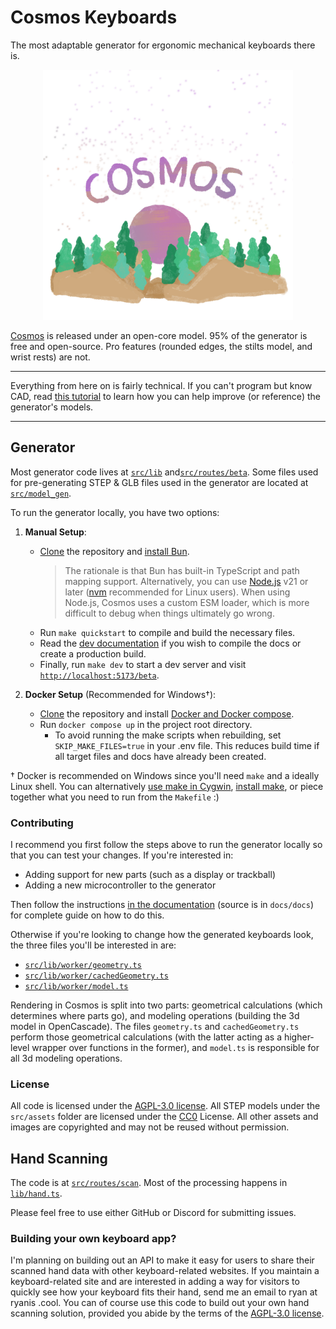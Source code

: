 # Cosmos Keyboards

The most adaptable generator for ergonomic mechanical keyboards there is.

<p align="center">
   <a href="https://ryanis.cool/cosmos"><img alt="Cosmos Logo" height="400px" src="static/keyboard2.png" /></a>
</p>

[Cosmos](https://ryanis.cool/cosmos) is released under an open-core model. 95% of the generator is free and open-source. Pro features (rounded edges, the stilts model, and wrist rests) are not.

---

Everything from here on is fairly technical. If you can't program but know CAD, read [this tutorial](https://ryanis.cool/cosmos/docs/contributing#super-simple-contributing) to learn how you can help improve (or reference) the generator's models.

---

## Generator

Most generator code lives at [`src/lib`] and[`src/routes/beta`]. Some files used for pre-generating STEP & GLB files used in the generator are located at [`src/model_gen`].

[`src/lib`]: https://github.com/rianadon/Cosmos-Keyboards/tree/main/src/lib
[`src/routes/beta`]: https://github.com/rianadon/Cosmos-Keyboards/tree/main/src/routes/beta
[`src/model_gen`]: https://github.com/rianadon/Cosmos-Keyboards/tree/main/src/model_gen

To run the generator locally, you have two options:

1. **Manual Setup**:

   - [Clone] the repository and [install Bun][bun].
     > The rationale is that Bun has built-in TypeScript and path mapping support. Alternatively, you can use [Node.js][nodejs] v21 or later ([nvm][nvm-sh] recommended for Linux users). When using Node.js, Cosmos uses a custom ESM loader, which is more difficult to debug when things ultimately go wrong.
   - Run `make quickstart` to compile and build the necessary files.
   - Read the [dev documentation](https://ryanis.cool/cosmos/docs/contributing/#building-the-project) if you wish to compile the docs or create a production build.
   - Finally, run `make dev` to start a dev server and visit [`http://localhost:5173/beta`](http://localhost:5173/beta).

2. **Docker Setup** (Recommended for Windows†):
   - [Clone] the repository and install [Docker and Docker compose](https://docs.docker.com/get-docker/).
   - Run `docker compose up` in the project root directory.
     - To avoid running the make scripts when rebuilding, set `SKIP_MAKE_FILES=true` in your .env file. This reduces build time if all target files and docs have already been created.

† Docker is recommended on Windows since you'll need `make` and a ideally Linux shell. You can alternatively [use make in Cygwin](https://www.cygwin.com/), [install make](https://stackoverflow.com/a/73862277), or piece together what you need to run from the `Makefile` :)

[bun]: https://bun.sh/docs/installation
[lfs]: https://git-lfs.com/
[Clone]: https://docs.github.com/en/repositories/creating-and-managing-repositories/cloning-a-repository
[nodejs]: https://nodejs.org/en/learn/getting-started/how-to-install-nodejs
[nvm-sh]: https://github.com/nvm-sh/nvm
[OpenSCAD]: https://openscad.org/downloads.html

### Contributing

I recommend you first follow the steps above to run the generator locally so that you can test your changes. If you're interested in:

- Adding support for new parts (such as a display or trackball)
- Adding a new microcontroller to the generator

Then follow the instructions [in the documentation](https://ryanis.cool/cosmos/docs/contributing) (source is in `docs/docs`) for complete guide on how to do this.

Otherwise if you're looking to change how the generated keyboards look, the three files you'll be interested in are:

- [`src/lib/worker/geometry.ts`]
- [`src/lib/worker/cachedGeometry.ts`]
- [`src/lib/worker/model.ts`]

[`src/lib/worker/geometry.ts`]: https://github.com/rianadon/Cosmos-Keyboards/tree/main/src/lib/worker/geometry.ts
[`src/lib/worker/cachedGeometry.ts`]: https://github.com/rianadon/Cosmos-Keyboards/tree/main/src/lib/worker/cachedGeometry.ts
[`src/lib/worker/model.ts`]: https://github.com/rianadon/Cosmos-Keyboards/tree/main/src/lib/worker/model.ts

Rendering in Cosmos is split into two parts: geometrical calculations (which determines where parts go), and modeling operations (building the 3d model in OpenCascade). The files `geometry.ts` and `cachedGeometry.ts` perform those geometrical calculations (with the latter acting as a higher-level wrapper over functions in the former), and `model.ts` is responsible for all 3d modeling operations.

### License

All code is licensed under the [AGPL-3.0 license](https://github.com/rianadon/Cosmos-Keyboards/blob/main/LICENSE). All STEP models under the `src/assets` folder are licensed under the [CC0](https://creativecommons.org/public-domain/cc0/) License. All other assets and images are copyrighted and may not be reused without permission.

## Hand Scanning

The code is at [`src/routes/scan`](https://github.com/rianadon/Cosmos-Keyboards/tree/main/src/routes/scan). Most of the processing happens in [`lib/hand.ts`](https://github.com/rianadon/Cosmos-Keyboards/tree/main/src/routes/scan/lib/hand.ts).

Please feel free to use either GitHub or Discord for submitting issues.

### Building your own keyboard app?

I'm planning on building out an API to make it easy for users to share their scanned hand data with other keyboard-related websites. If you maintain a keyboard-related site and are interested in adding a way for visitors to quickly see how your keyboard fits their hand, send me an email to ryan at ryanis .cool. You can of course use this code to build out your own hand scanning solution, provided you abide by the terms of the [AGPL-3.0 license](https://github.com/rianadon/Cosmos-Keyboards/blob/main/LICENSE).
